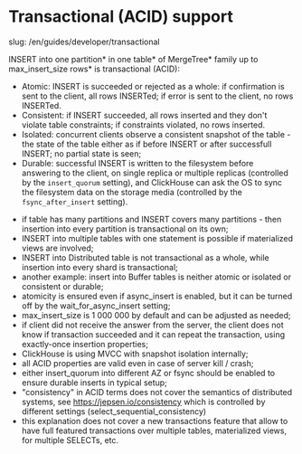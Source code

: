 # Transactional (ACID) support
slug: /en/guides/developer/transactional

INSERT into one partition* in one table* of MergeTree* family up to max_insert_size rows* is transactional (ACID):
- Atomic: INSERT is succeeded or rejected as a whole: if confirmation is sent to the client, all rows INSERTed; if error is sent to the client, no rows INSERTed.
- Consistent: if INSERT succeeded, all rows inserted and they don't violate table constraints; if constraints violated, no rows inserted.
- Isolated: concurrent clients observe a consistent snapshot of the table - the state of the table either as if before INSERT or after successfull INSERT; no partial state is seen;
- Durable: successful INSERT is written to the filesystem before answering to the client, on single replica or multiple replicas (controlled by the `insert_quorum` setting), and ClickHouse can ask the OS to sync the filesystem data on the storage media (controlled by the `fsync_after_insert` setting).
* if table has many partitions and INSERT covers many partitions - then insertion into every partition is transactional on its own;
* INSERT into multiple tables with one statement is possible if materialized views are involved;
* INSERT into Distributed table is not transactional as a whole, while insertion into every shard is transactional;
* another example: insert into Buffer tables is neither atomic or isolated or consistent or durable;
* atomicity is ensured even if async_insert is enabled, but it can be turned off by the wait_for_async_insert setting;
* max_insert_size is 1 000 000 by default and can be adjusted as needed;
* if client did not receive the answer from the server, the client does not know if transaction succeeded and it can repeat the transaction, using exactly-once insertion properties;
* ClickHouse is using MVCC with snapshot isolation internally;
* all ACID properties are valid even in case of server kill / crash;
* either insert_quorum into different AZ or fsync should be enabled to ensure durable inserts in typical setup;
* "consistency" in ACID terms does not cover the semantics of distributed systems, see https://jepsen.io/consistency which is controlled by different settings (select_sequential_consistency)
* this explanation does not cover a new transactions feature that allow to have full featured transactions over multiple tables, materialized views, for multiple SELECTs, etc.
